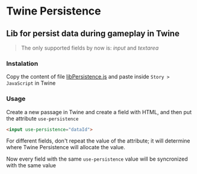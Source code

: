 # Twine Persistence
## Lib for persist data during gameplay in Twine

> The only supported fields by now is: *input* and *textarea*

### Instalation
Copy the content of file [libPersistence.js](persistenceLib.js) and paste inside `Story > JavaScript` in Twine

### Usage

Create a new passage in Twine and create a field with HTML, and then put the attribute `use-persistence`
```html
<input use-persistence="dataId">
```
For different fields, don't repeat the value of the attribute; it will determine where Twine Persistence will allocate the value.

Now every field with the same `use-persistence` value will be syncronized with the same value